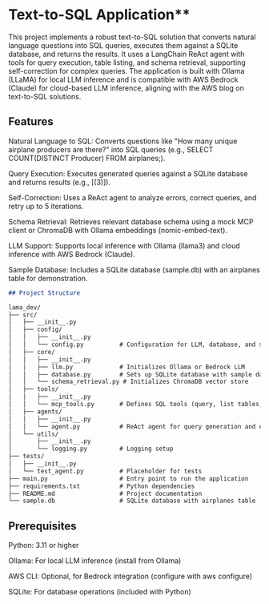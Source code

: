 # Text-to-SQL Application**
This project implements a robust text-to-SQL solution that converts natural language questions into SQL queries, executes them against a SQLite database, and returns the results. It uses a LangChain ReAct agent with tools for query execution, table listing, and schema retrieval, supporting self-correction for complex queries. The application is built with Ollama (LLaMA) for local LLM inference and is compatible with AWS Bedrock (Claude) for cloud-based LLM inference, aligning with the AWS blog on text-to-SQL solutions.

## Features
Natural Language to SQL: Converts questions like "How many unique airplane producers are there?" into SQL queries (e.g., SELECT COUNT(DISTINCT Producer) FROM airplanes;).

Query Execution: Executes generated queries against a SQLite database and returns results (e.g., [(3)]).

Self-Correction: Uses a ReAct agent to analyze errors, correct queries, and retry up to 5 iterations.

Schema Retrieval: Retrieves relevant database schema using a mock MCP client or ChromaDB with Ollama embeddings (nomic-embed-text).

LLM Support: Supports local inference with Ollama (llama3) and cloud inference with AWS Bedrock (Claude).

Sample Database: Includes a SQLite database (sample.db) with an airplanes table for demonstration.

```markdown
## Project Structure

lama_dev/
├── src/
│   ├── __init__.py
│   ├── config/
│   │   ├── __init__.py
│   │   └── config.py          # Configuration for LLM, database, and schema
│   ├── core/
│   │   ├── __init__.py
│   │   ├── llm.py             # Initializes Ollama or Bedrock LLM
│   │   ├── database.py        # Sets up SQLite database with sample data
│   │   └── schema_retrieval.py # Initializes ChromaDB vector store
│   ├── tools/
│   │   ├── __init__.py
│   │   └── mcp_tools.py       # Defines SQL tools (query, list tables, schema retrieval)
│   ├── agents/
│   │   ├── __init__.py
│   │   └── agent.py           # ReAct agent for query generation and execution
│   └── utils/
│       ├── __init__.py
│       └── logging.py         # Logging setup
├── tests/
│   ├── __init__.py
│   └── test_agent.py          # Placeholder for tests
├── main.py                    # Entry point to run the application
├── requirements.txt           # Python dependencies
├── README.md                  # Project documentation
└── sample.db                  # SQLite database with airplanes table

```

## Prerequisites
Python: 3.11 or higher

Ollama: For local LLM inference (install from Ollama)

AWS CLI: Optional, for Bedrock integration (configure with aws configure)

SQLite: For database operations (included with Python)

